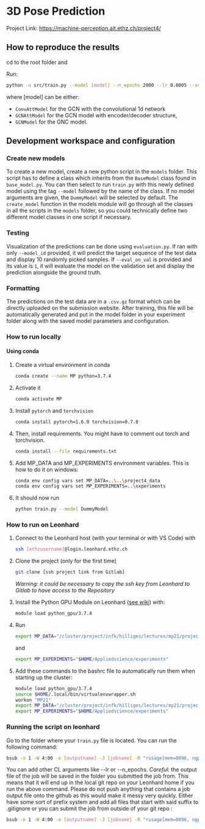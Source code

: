 # 3D Pose Prediction

Project Link: https://machine-perception.ait.ethz.ch/project4/

## How to reproduce the results

cd to the root folder and

Run:

```bash
python -u src/train.py --model [model] --n_epochs 2000 --lr 0.0005 --seed 42 --divide_lr_every 400
```

where [model] can be either:

* `ConvAttModel` for the GCN with the convolutional 1d network
* `GCNAttModel` for the GCN model with encoder/decoder structure,
* `GCNModel` for the GNC model.

## Development workspace and configuration

### Create new models

To create a new model, create a new python script in the `models` folder. This script has to define a class which inherits from the `BaseModel` class found in `base_model.py`. You can then select to run `train.py` with this newly defined model using the tag `--model` followed by the name of the class. If no model arguments are given, the `DummyModel` will be selected by default.
The `create_model` function in the models module will go through all the classes in all the scripts in the `models` folder, so you could technically define two different model classes in one script if necessary.

### Testing

Visualization of the predictions can be done using `evaluation.py`. If ran with only `--model_id` provided, it will predict the target sequence of the test data and display 10 randomly picked samples. If `--eval_on_val` is provided and its value is `1`, it will evaluate the model on the validation set and display the prediction alongside the ground truth.

### Formatting

The predictions on the test data are in a `.csv.gz` format which can be directly uploaded on the submission website. After training, this file will be automatically generated and put in the model folder in your experiment folder along with the saved model parameters and configuration.

### How to run locally

#### Using conda

1. Create a virtual environment in conda

   ```bash
   conda create --name MP python=3.7.4
   ```

1. Activate it

   ```bash
   conda activate MP
   ```

1. Install `pytorch` and `torchvision`

   ```bash
   conda install pytorch=1.6.0 torchvision=0.7.0
   ```

1. Then, install requirements. You might have to comment out torch and torchvision.

   ```bash
   conda install --file requirements.txt
   ```

1. Add MP_DATA and MP_EXPERIMENTS environment variables. This is how to do it on windows:

   ```bash
   conda env config vars set MP_DATA=..\..\project4_data
   conda env config vars set MP_EXPERIMENTS=..\experiments
   ```

1. It should now run

   ```bash
   python train.py --model DummyModel
   ```

### How to run on Leonhard

1. Connect to the Leonhard host (with your terminal or with VS Code) with

   ```bash
   ssh [ethzusername]@login.leonhard.ethz.ch
   ```

1. Clone the project (only for the first time)

   ```bash
   git clone [ssh project link from Gitlab] 
   ```

   *Warning: it could be necessary to copy the ssh key from Leonhard to Gitlab to have access to the Repository*

1. Install the Python GPU Module on Leonhard ([see wiki](https://scicomp.ethz.ch/wiki/Getting_started_with_clusters)) with:

   ```bash
   module load python_gpu/3.7.4
   ```

1. Run

   ```bash
   export MP_DATA="/cluster/project/infk/hilliges/lectures/mp21/project4"
   ```

   and

   ```bash
   export MP_EXPERIMENTS="$HOME/Appliedscience/experiments"
   ```

1. Add these commands to the bashrc file to automatically run them when starting up the cluster:

   ```bash
   module load python_gpu/3.7.4
   source $HOME/.local/bin/virtualenvwrapper.sh
   workon "MP21"
   export MP_DATA="/cluster/project/infk/hilliges/lectures/mp21/project4"
   export MP_EXPERIMENTS="$HOME/Appliedscience/experiments"
   ```

### Running the script on leonhard

Go to the folder where your `train.py` file is located. You can run the following command:

```bash
bsub -n 1 -W 4:00 -o [outputname] -J [jobname] -R "rusage[mem=8096, ngpus_excl_p=1]" python -u train.py --model [model_class_name]
```

You can add other CL arguments like --lr or --n_epochs.
*Careful*: the output file of the job will be saved in the folder you submitted the job from. This means that it will end up in the local git repo on your Leonhard home if you run the above command. Please do not push anything that contains a job output file onto the github as this would make it messy very quickly. Either have some sort of prefix system and add all files that start with said suffix to .gitignore or you can submit the job from outside of your git repo :

```bash
bsub -n 1 -W 4:00 -o [outputname] -J [jobname] -R "rusage[mem=8096, ngpus_excl_p=1]" python -u mp_project/src/train.py --model [model_class_name]
```
